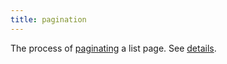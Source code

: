 ```yaml
---
title: pagination
---
```


The process of [paginating](g) a list page. See&nbsp;[details](/templates/pagination/).
